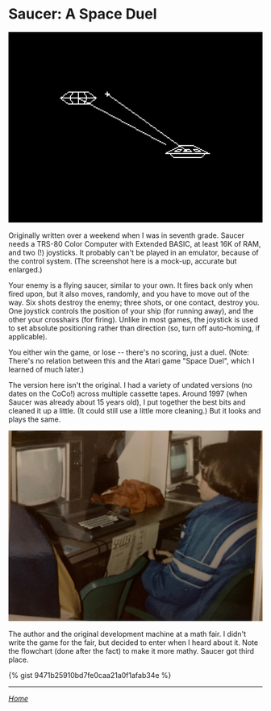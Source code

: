 Saucer: A Space Duel
====================

![Screenshot](saucer.png)

Originally written over a weekend when I was in seventh grade. Saucer
needs a TRS-80 Color Computer with Extended BASIC, at least 16K of RAM,
and two (!) joysticks. It probably can't be played in an emulator,
because of the control system. (The screenshot here is a mock-up,
accurate but enlarged.)

Your enemy is a flying saucer, similar to your own. It fires back only
when fired upon, but it also moves, randomly, and you have to move out
of the way. Six shots destroy the enemy; three shots, or one contact,
destroy you. One joystick controls the position of your ship (for
running away), and the other your crosshairs (for firing). Unlike in
most games, the joystick is used to set absolute positioning rather than
direction (so, turn off auto-homing, if applicable).

You either win the game, or lose -- there's no scoring, just a duel.
(Note: There's no relation between this and the Atari game "Space Duel",
which I learned of much later.)

The version here isn't the original. I had a variety of undated versions
(no dates on the CoCo!) across multiple cassette tapes. Around 1997
(when Saucer was already about 15 years old), I put together the best
bits and cleaned it up a little. (It could still use a little more
cleaning.) But it looks and plays the same.

![Me and CoCo](meandcoco.jpg)

The author and the original development machine at a math fair. I didn't
write the game for the fair, but decided to enter when I heard about it.
Note the flowchart (done after the fact) to make it more mathy. Saucer got
third place.

{% gist 9471b25910bd7fe0caa21a0f1afab34e %}

---
*[Home](https://wmcbrine.com/)*

